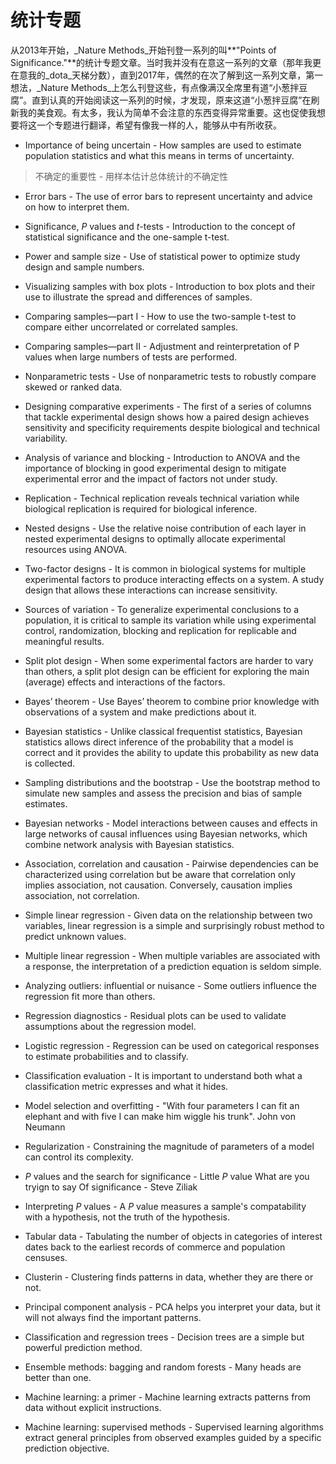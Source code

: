 # 统计专题

从2013年开始，_Nature Methods_开始刊登一系列的叫**"Points of Significance."**的统计专题文章。当时我并没有在意这一系列的文章（那年我更在意我的_dota_天梯分数），直到2017年，偶然的在次了解到这一系列文章，第一想法，_Nature Methods_上怎么刊登这些，有点像满汉全席里有道“小葱拌豆腐”。直到认真的开始阅读这一系列的时候，才发现，原来这道“小葱拌豆腐”在刷新我的美食观。有太多，我认为简单不会注意的东西变得异常重要。这也促使我想要将这一个专题进行翻译，希望有像我一样的人，能够从中有所收获。



- Importance of being uncertain - How samples are used to estimate population statistics and what this means in terms of uncertainty.
> 不确定的重要性 -  用样本估计总体统计的不确定性

- Error bars - The use of error bars to represent uncertainty and advice on how to interpret them.

- Significance, _P_ values and _t_-tests - Introduction to the concept of statistical significance and the one-sample t-test.

- Power and sample size - Use of statistical power to optimize study design and sample numbers.

- Visualizing samples with box plots - Introduction to box plots and their use to illustrate the spread and differences of samples. 

- Comparing samples—part I - How to use the two-sample t-test to compare either uncorrelated or correlated samples.

- Comparing samples—part II - Adjustment and reinterpretation of P values when large numbers of tests are performed.

- Nonparametric tests - Use of nonparametric tests to robustly compare skewed or ranked data.

- Designing comparative experiments - The first of a series of columns that tackle experimental design shows how a paired design achieves sensitivity and specificity requirements despite biological and technical variability.

- Analysis of variance and blocking - Introduction to ANOVA and the importance of blocking in good experimental design to mitigate experimental error and the impact of factors not under study.

- Replication - Technical replication reveals technical variation while biological replication is required for biological inference.

- Nested designs - Use the relative noise contribution of each layer in nested experimental designs to optimally allocate experimental resources using ANOVA.

- Two-factor designs - It is common in biological systems for multiple experimental factors to produce interacting effects on a system. A study design that allows these interactions can increase sensitivity.

- Sources of variation - To generalize experimental conclusions to a population, it is critical to sample its variation while using experimental control, randomization, blocking and replication for replicable and meaningful results.

- Split plot design - When some experimental factors are harder to vary than others, a split plot design can be efficient for exploring the main (average) effects and interactions of the factors.

- Bayes’ theorem - Use Bayes’ theorem to combine prior knowledge with observations of a system and make predictions about it.

- Bayesian statistics - Unlike classical frequentist statistics, Bayesian statistics allows direct inference of the probability that a model is correct and it provides the ability to update this probability as new data is collected.

- Sampling distributions and the bootstrap - Use the bootstrap method to simulate new samples and assess the precision and bias of sample estimates.

- Bayesian networks - Model interactions between causes and effects in large networks of causal influences using Bayesian networks, which combine network analysis with Bayesian statistics.

- Association, correlation and causation - Pairwise dependencies can be characterized using correlation but be aware that correlation only implies association, not causation. Conversely, causation implies association, not correlation.

- Simple linear regression - Given data on the relationship between two variables, linear regression is a simple and surprisingly robust method to predict unknown values.

- Multiple linear regression - When multiple variables are associated with a response, the interpretation of a prediction equation is seldom simple.

- Analyzing outliers: influential or nuisance - Some outliers influence the regression fit more than others.

- Regression diagnostics - Residual plots can be used to validate assumptions about the regression model.

- Logistic regression - Regression can be used on categorical responses to estimate probabilities and to classify.

- Classification evaluation - It is important to understand both what a classification metric expresses and what it hides.

- Model selection and overfitting - "With four parameters I can fit an elephant and with five I can make him wiggle his trunk". John von Neumann

- Regularization - Constraining the magnitude of parameters of a model can control its complexity.

- _P_ values and the search for significance - Little _P_ value What are you tryign to say Of significance - Steve Ziliak

- Interpreting _P_ values - A _P_ value measures a sample's compatability with a hypothesis, not the truth of the hypothesis.

- Tabular data - Tabulating the number of objects in categories of interest dates back to the earliest records of commerce and population censuses.

- Clusterin - Clustering finds patterns in data, whether they are there or not.

- Principal component analysis - PCA helps you interpret your data, but it will not always find the important patterns.

- Classification and regression trees - Decision trees are a simple but powerful prediction method.

- Ensemble methods: bagging and random forests - Many heads are better than one.

- Machine learning: a primer - Machine learning extracts patterns from data without explicit instructions.

- Machine learning: supervised methods - Supervised learning algorithms extract general principles from observed examples guided by a specific prediction objective.
